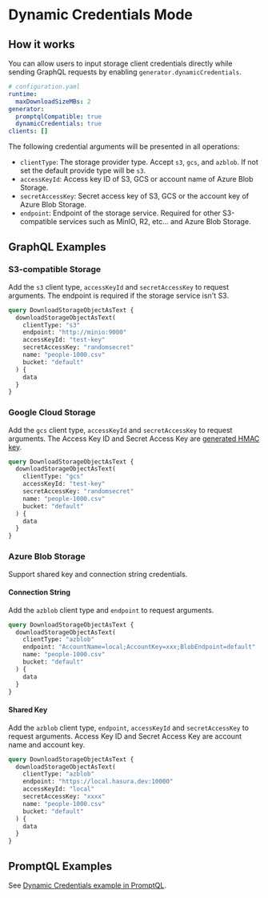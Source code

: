# Dynamic Credentials Mode

## How it works

You can allow users to input storage client credentials directly while sending GraphQL requests by enabling `generator.dynamicCredentials`.

```yaml
# configuration.yaml
runtime:
  maxDownloadSizeMBs: 2
generator:
  promptqlCompatible: true
  dynamicCredentials: true
clients: []
```

The following credential arguments will be presented in all operations:

- `clientType`: The storage provider type. Accept `s3`, `gcs`, and `azblob`. If not set the default provide type will be `s3`.
- `accessKeyId`: Access key ID of S3, GCS or account name of Azure Blob Storage.
- `secretAccessKey`: Secret access key of S3, GCS or the account key of Azure Blob Storage.
- `endpoint`: Endpoint of the storage service. Required for other S3-compatible services such as MinIO, R2, etc... and Azure Blob Storage.

## GraphQL Examples

### S3-compatible Storage

Add the `s3` client type, `accessKeyId` and `secretAccessKey` to request arguments. The endpoint is required if the storage service isn't S3.

```graphql
query DownloadStorageObjectAsText {
  downloadStorageObjectAsText(
    clientType: "s3"
    endpoint: "http://minio:9000"
    accessKeyId: "test-key"
    secretAccessKey: "randomsecret"
    name: "people-1000.csv"
    bucket: "default"
  ) {
    data
  }
}
```

### Google Cloud Storage

Add the `gcs` client type, `accessKeyId` and `secretAccessKey` to request arguments. The Access Key ID and Secret Access Key are [generated HMAC key](https://cloud.google.com/storage/docs/authentication/hmackeys).

```graphql
query DownloadStorageObjectAsText {
  downloadStorageObjectAsText(
    clientType: "gcs"
    accessKeyId: "test-key"
    secretAccessKey: "randomsecret"
    name: "people-1000.csv"
    bucket: "default"
  ) {
    data
  }
}
```

### Azure Blob Storage

Support shared key and connection string credentials.

#### Connection String

Add the `azblob` client type and `endpoint` to request arguments.

```graphql
query DownloadStorageObjectAsText {
  downloadStorageObjectAsText(
    clientType: "azblob"
    endpoint: "AccountName=local;AccountKey=xxx;BlobEndpoint=default"
    name: "people-1000.csv"
    bucket: "default"
  ) {
    data
  }
}
```

#### Shared Key

Add the `azblob` client type, `endpoint`, `accessKeyId` and `secretAccessKey` to request arguments. Access Key ID and Secret Access Key are account name and account key.

```graphql
query DownloadStorageObjectAsText {
  downloadStorageObjectAsText(
    clientType: "azblob"
    endpoint: "https://local.hasura.dev:10000"
    accessKeyId: "local"
    secretAccessKey: "xxxx"
    name: "people-1000.csv"
    bucket: "default"
  ) {
    data
  }
}
```

## PromptQL Examples

See [Dynamic Credentials example in PromptQL](./promptql.md).
